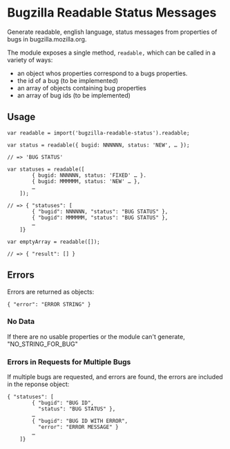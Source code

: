 # Bugzilla Readable Status Messages

Generate readable, english language, status messages from properties of bugs in bugzilla.mozilla.org.

The module exposes a single method, `readable,` which can be called in a variety of ways:

* an object whos properties correspond to a bugs properties.
* the id of a bug (to be implemented)
* an array of objects containing bug properties
* an array of bug ids (to be implemented)

## Usage

```
var readable = import('bugzilla-readable-status').readable;

var status = readable({ bugid: NNNNNN, status: 'NEW', … });

// => 'BUG STATUS'

var statuses = readable([
        { bugid: NNNNNN, status: 'FIXED' … }.
        { bugid: MMMMMM, status: 'NEW' … },
        …
    ]);

// => { "statuses": [
        { "bugid": NNNNNN, "status": "BUG STATUS" },
        { "bugid": MMMMMM, "status": "BUG STATUS" },
        …
    ]}

var emptyArray = readable([]);

// => { "result": [] }
```

## Errors

Errors are returned as objects:

```
{ "error": "ERROR STRING" }
```

### No Data

If there are no usable properties or the module can't generate, "NO_STRING_FOR_BUG"

### Errors in Requests for Multiple Bugs 

If multiple bugs are requested, and errors are found, the errors are included in the reponse object:

```
{ "statuses": [
        { "bugid": "BUG ID", 
          "status": "BUG STATUS" },
        …
        { "bugid": "BUG ID WITH ERROR",
          "error": "ERROR MESSAGE" }
        …
    ]}
```

